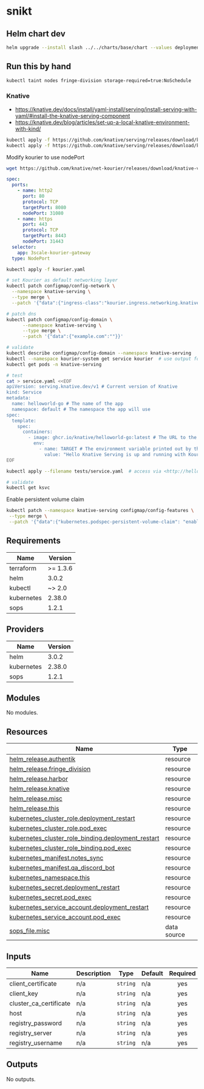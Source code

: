 # snikt

## Helm chart dev

```bash
helm upgrade --install slash ../../charts/base/chart --values deployments/tools/slash.yaml --namespace tools
```

## Run this by hand

```bash
kubectl taint nodes fringe-division storage-required=true:NoSchedule
```

### Knative

- <https://knative.dev/docs/install/yaml-install/serving/install-serving-with-yaml/#install-the-knative-serving-component>
- <https://knative.dev/blog/articles/set-up-a-local-knative-environment-with-kind/>

```bash
kubectl apply -f https://github.com/knative/serving/releases/download/knative-v1.19.6/serving-crds.yaml
kubectl apply -f https://github.com/knative/serving/releases/download/knative-v1.19.6/serving-core.yaml
```

Modify kourier to use nodePort

```bash
wget https://github.com/knative/net-kourier/releases/download/knative-v1.19.5/kourier.yaml
```

```yaml
spec:
  ports:
    - name: http2
      port: 80
      protocol: TCP
      targetPort: 8080
      nodePort: 31080
    - name: https
      port: 443
      protocol: TCP
      targetPort: 8443
      nodePort: 31443
  selector:
    app: 3scale-kourier-gateway
  type: NodePort
```

```bash
kubectl apply -f kourier.yaml
```

```bash
# set Kourier as default networking layer
kubectl patch configmap/config-network \
  --namespace knative-serving \
  --type merge \
  --patch '{"data":{"ingress-class":"kourier.ingress.networking.knative.dev"}}'

# patch dns
kubectl patch configmap/config-domain \
      --namespace knative-serving \
      --type merge \
      --patch '{"data":{"example.com":""}}'

# validate
kubectl describe configmap/config-domain --namespace knative-serving
kubectl --namespace kourier-system get service kourier  # use output for reverse-proxy port later
kubectl get pods -n knative-serving

# test
cat > service.yaml <<EOF
apiVersion: serving.knative.dev/v1 # Current version of Knative
kind: Service
metadata:
  name: helloworld-go # The name of the app
  namespace: default # The namespace the app will use
spec:
  template:
    spec:
      containers:
        - image: ghcr.io/knative/helloworld-go:latest # The URL to the image of the app
          env:
            - name: TARGET # The environment variable printed out by the sample app
              value: "Hello Knative Serving is up and running with Kourier!!"
EOF

kubectl apply --filename tests/service.yaml  # access via <http://helloworld-go.default.192.168.1.36.sslip.io:31080>, port is from Kourier HTTP NodePort

# validate
kubectl get ksvc
```

Enable persistent volume claim

```bash
kubectl patch --namespace knative-serving configmap/config-features \
 --type merge \
 --patch '{"data":{"kubernetes.podspec-persistent-volume-claim": "enabled", "kubernetes.podspec-persistent-volume-write": "enabled"}}'
```

<!-- BEGIN_TF_DOCS -->
## Requirements

| Name | Version |
|------|---------|
| terraform | >= 1.3.6 |
| helm | 3.0.2 |
| kubectl | ~> 2.0 |
| kubernetes | 2.38.0 |
| sops | 1.2.1 |

## Providers

| Name | Version |
|------|---------|
| helm | 3.0.2 |
| kubernetes | 2.38.0 |
| sops | 1.2.1 |

## Modules

No modules.

## Resources

| Name | Type |
|------|------|
| [helm_release.authentik](https://registry.terraform.io/providers/hashicorp/helm/3.0.2/docs/resources/release) | resource |
| [helm_release.fringe_division](https://registry.terraform.io/providers/hashicorp/helm/3.0.2/docs/resources/release) | resource |
| [helm_release.harbor](https://registry.terraform.io/providers/hashicorp/helm/3.0.2/docs/resources/release) | resource |
| [helm_release.knative](https://registry.terraform.io/providers/hashicorp/helm/3.0.2/docs/resources/release) | resource |
| [helm_release.misc](https://registry.terraform.io/providers/hashicorp/helm/3.0.2/docs/resources/release) | resource |
| [helm_release.this](https://registry.terraform.io/providers/hashicorp/helm/3.0.2/docs/resources/release) | resource |
| [kubernetes_cluster_role.deployment_restart](https://registry.terraform.io/providers/hashicorp/kubernetes/2.38.0/docs/resources/cluster_role) | resource |
| [kubernetes_cluster_role.pod_exec](https://registry.terraform.io/providers/hashicorp/kubernetes/2.38.0/docs/resources/cluster_role) | resource |
| [kubernetes_cluster_role_binding.deployment_restart](https://registry.terraform.io/providers/hashicorp/kubernetes/2.38.0/docs/resources/cluster_role_binding) | resource |
| [kubernetes_cluster_role_binding.pod_exec](https://registry.terraform.io/providers/hashicorp/kubernetes/2.38.0/docs/resources/cluster_role_binding) | resource |
| [kubernetes_manifest.notes_sync](https://registry.terraform.io/providers/hashicorp/kubernetes/2.38.0/docs/resources/manifest) | resource |
| [kubernetes_manifest.qa_discord_bot](https://registry.terraform.io/providers/hashicorp/kubernetes/2.38.0/docs/resources/manifest) | resource |
| [kubernetes_namespace.this](https://registry.terraform.io/providers/hashicorp/kubernetes/2.38.0/docs/resources/namespace) | resource |
| [kubernetes_secret.deployment_restart](https://registry.terraform.io/providers/hashicorp/kubernetes/2.38.0/docs/resources/secret) | resource |
| [kubernetes_secret.pod_exec](https://registry.terraform.io/providers/hashicorp/kubernetes/2.38.0/docs/resources/secret) | resource |
| [kubernetes_service_account.deployment_restart](https://registry.terraform.io/providers/hashicorp/kubernetes/2.38.0/docs/resources/service_account) | resource |
| [kubernetes_service_account.pod_exec](https://registry.terraform.io/providers/hashicorp/kubernetes/2.38.0/docs/resources/service_account) | resource |
| [sops_file.misc](https://registry.terraform.io/providers/carlpett/sops/1.2.1/docs/data-sources/file) | data source |

## Inputs

| Name | Description | Type | Default | Required |
|------|-------------|------|---------|:--------:|
| client\_certificate | n/a | `string` | n/a | yes |
| client\_key | n/a | `string` | n/a | yes |
| cluster\_ca\_certificate | n/a | `string` | n/a | yes |
| host | n/a | `string` | n/a | yes |
| registry\_password | n/a | `string` | n/a | yes |
| registry\_server | n/a | `string` | n/a | yes |
| registry\_username | n/a | `string` | n/a | yes |

## Outputs

No outputs.
<!-- END_TF_DOCS -->
